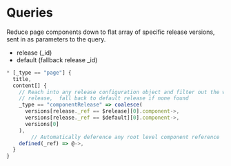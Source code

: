# Queries

Reduce page components down to flat array of specific release versions, sent in as parameters to the query.
- release (_id)
- default (fallback release _id)

```javascript
* [_type == "page"] {
  title,
  content[] {
    // Reach into any release configuration object and filter out the wanted
    // release,  fall back to default release if none found
    _type == "componentRelease" => coalesce(
      versions[release._ref == $release][0].component->,
      versions[release._ref == $default][0].component->,
      versions[0]
    ),
		// Automatically deference any root level component reference
    defined(_ref) => @->,
  }
}
```
